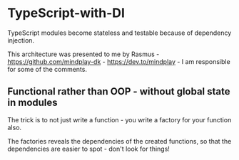 TypeScript-with-DI
==================
TypeScript modules become stateless and testable because of dependency injection.

This architecture was presented to me by Rasmus - https://github.com/mindplay-dk - https://dev.to/mindplay - I am responsible for some of the comments.

## Functional rather than OOP - without global state in modules
The trick is to not just write a function - you write a factory for your function also.

The factories reveals the dependencies of the created functions, so that the dependencies are 
easier to spot - don't look for things!

